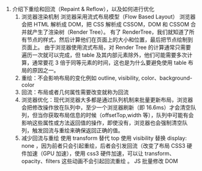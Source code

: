 1. 介绍下重绘和回流（Repaint & Reflow），以及如何进行优化
   1. 浏览器渲染机制
      浏览器采用流式布局模型（Flow Based Layout）
      浏览器会把 HTML 解析成 DOM，把 CSS 解析成 CSSOM，DOM 和 CSSOM 合并就产生了渲染树（Render Tree）。
      有了 RenderTree，我们就知道了所有节点的样式，然后计算他们在页面上的大小和位置，最后把节点绘制到页面上。
      由于浏览器使用流式布局，对 Render Tree 的计算通常只需要遍历一次就可以完成，但 table 及其内部元素除外，他们可能需要多次计算，通常要花 3 倍于同等元素的时间，这也是为什么要避免使用 table 布局的原因之一。
   2. 重绘：不会影响布局的变化例如 outline, visibility, color、background-color
   3. 回流：布局或者几何属性需要改变就称为回流
   4. 浏览器优化：现代浏览器大多都是通过队列机制来批量更新布局，浏览器会把修改操作放在队列中，至少一个浏览器刷新（即 16.6ms）才会清空队列，但当你获取布局信息的时候（offsetTop,width 等），队列中可能有会影响这些属性或方法返回值的操作，即使没有，浏览器也会强制清空队列，触发回流与重绘来确保返回正确的值。
   5. 减少回流与重绘
      使用 transform 替代 top
      使用 visibility 替换 display: none ，因为前者只会引起重绘，后者会引发回流（改变了布局
      CSS3 硬件加速（GPU 加速），使用 css3 硬件加速，可以让 transform、opacity、filters 这些动画不会引起回流重绘 。
      JS 批量修改 DOM
